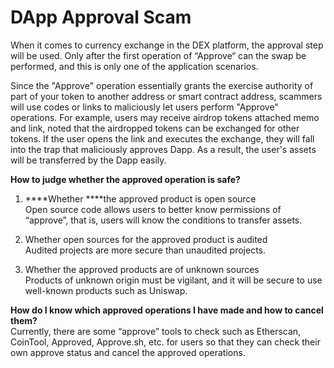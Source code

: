 # DApp Approval Scam

When it comes to currency exchange in the DEX platform, the approval step will be used. Only after the first operation of “Approve“ can the swap be performed, and this is only one of the application scenarios. 

Since the "Approve" operation essentially grants the exercise authority of part of your token to another address or smart contract address, scammers will use codes or links to maliciously let users perform "Approve" operations. For example, users may receive airdrop tokens attached memo and link, noted that the airdropped tokens can be exchanged for other tokens. If the user opens the link and executes the exchange, they will fall into the trap that maliciously approves Dapp. As a result, the user's assets will be transferred by the Dapp easily.

**How to judge whether the approved operation is safe?**  
1. ****Whether ****the approved product is open source  
Open source code allows users to better know permissions of “approve”, that is, users will know the conditions to transfer assets.

2. Whether open sources for the approved product is audited  
Audited projects are more secure than unaudited projects.

3. Whether the approved products are of unknown sources  
Products of unknown origin must be vigilant, and it will be secure to use well-known products such as Uniswap.

**How do I know which approved operations I have made and how to cancel them?**  
Currently, there are some “approve” tools to check such as Etherscan, CoinTool, Approved, Approve.sh, etc. for users so that they can check their own approve status and cancel the approved operations.

